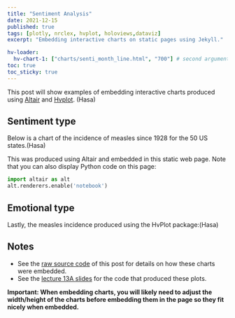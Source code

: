 ```yaml
---
title: "Sentiment Analysis"
date: 2021-12-15
published: true
tags: [plotly, nrclex, hvplot, holoviews,dataviz]
excerpt: "Embedding interactive charts on static pages using Jekyll."

hv-loader:
  hv-chart-1: ["charts/senti_month_line.html", "700"] # second argument is the height
toc: true
toc_sticky: true
---
```


This post will show examples of embedding interactive charts produced using [Altair](https://altair-viz.github.io) and [Hvplot](https://hvplot.pyviz.org/). (Hasa)

## Sentiment type

Below is a chart of the incidence of measles since 1928 for the 50 US states.(Hasa)

<div id="hv-chart-1"></div>

This was produced using Altair and embedded in this static web page. Note that you can also display Python code on this page:

```python
import altair as alt
alt.renderers.enable('notebook')
```

## Emotional type

Lastly, the measles incidence produced using the HvPlot package:(Hasa)

<div id="hv-chart-1"></div>

## Notes

- See the [raw source code](https://raw.githubusercontent.com/MUSA-550-Fall-2021/github-pages-starter/main/_posts/2021-11-29-measles-charts.md) of this post for details on how these charts were embedded.
- See the [lecture 13A slides](https://github.com/MUSA-550-Fall-2021/week-13/blob/main/lecture-13A.ipynb) for the code that produced these plots.

**Important: When embedding charts, you will likely need to adjust the width/height of the charts before embedding them in the page so they fit nicely when embedded.**

